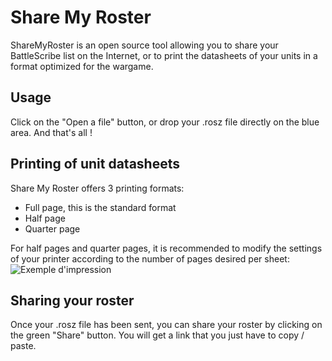 # Share My Roster

ShareMyRoster is an open source tool allowing you to share your BattleScribe list on the Internet, or to print the datasheets of your units in a format optimized for the wargame.

## Usage

Click on the "Open a file" button, or drop your .rosz file directly on the blue area.
And that's all !

## Printing of unit datasheets

Share My Roster offers 3 printing formats:

* Full page, this is the standard format
* Half page
* Quarter page

For half pages and quarter pages, it is recommended to modify the settings of your printer according to the number of pages desired per sheet:
![Exemple d'impression](https://raw.githubusercontent.com/p-bizouard/ShareMyRoster/master/public/images/cms/print.fr-FR.png)

## Sharing your roster

Once your .rosz file has been sent, you can share your roster by clicking on the green "Share" button. You will get a link that you just have to copy / paste.

